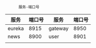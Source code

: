           服务-端口号

| 服务   | 端口号 | 服务    | 端口号 |
| ------ | ------ | ------- | ------ |
| eureka | 8915   | gateway | 8950   |
| news   | 8900   | user    | 8901   |
|        |        |         |        |

